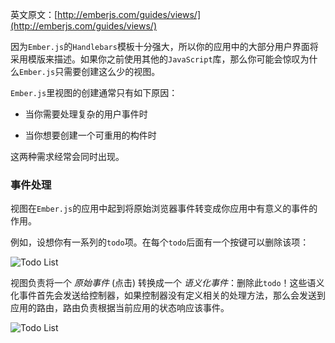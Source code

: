 英文原文：[http://emberjs.com/guides/views/](http://emberjs.com/guides/views/)

因为`Ember.js`的`Handlebars`模板十分强大，所以你的应用中的大部分用户界面将采用模版来描述。如果你之前使用其他的`JavaScript`库，那么你可能会惊叹为什么`Ember.js`只需要创建这么少的视图。

`Ember.js`里视图的创建通常只有如下原因：

* 当你需要处理复杂的用户事件时

* 当你想要创建一个可重用的构件时

这两种需求经常会同时出现。

### 事件处理

视图在`Ember.js`的应用中起到将原始浏览器事件转变成你应用中有意义的事件的作用。

例如，设想你有一系列的`todo`项。在每个`todo`后面有一个按键可以删除该项：

![Todo List](/guides/views/images/todo-list.png)

视图负责将一个 _原始事件_ (点击) 转换成一个 _语义化事件_：删除此`todo`！这些语义化事件首先会发送给控制器，如果控制器没有定义相关的处理方法，那么会发送到应用的路由，路由负责根据当前应用的状态响应该事件。

![Todo List](/guides/views/images/primitive-to-semantic-event.png)
